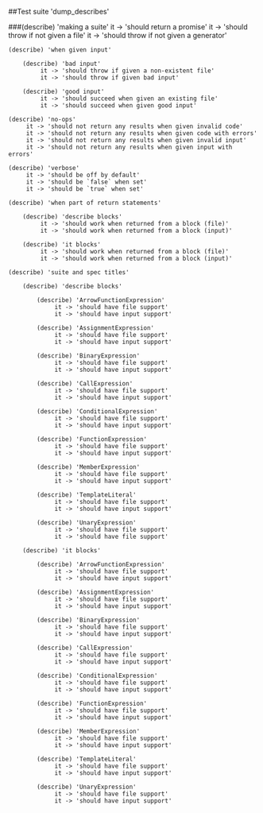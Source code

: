 ##Test suite 'dump_describes'

###(describe) 'making a suite'
	 it -> 'should return a promise'
	 it -> 'should throw if not given a file'
	 it -> 'should throw if not given a generator'

	(describe) 'when given input'

		(describe) 'bad input'
			 it -> 'should throw if given a non-existent file'
			 it -> 'should throw if given bad input'

		(describe) 'good input'
			 it -> 'should succeed when given an existing file'
			 it -> 'should succeed when given good input'

	(describe) 'no-ops'
		 it -> 'should not return any results when given invalid code'
		 it -> 'should not return any results when given code with errors'
		 it -> 'should not return any results when given invalid input'
		 it -> 'should not return any results when given input with errors'

	(describe) 'verbose'
		 it -> 'should be off by default'
		 it -> 'should be `false` when set'
		 it -> 'should be `true` when set'

	(describe) 'when part of return statements'

		(describe) 'describe blocks'
			 it -> 'should work when returned from a block (file)'
			 it -> 'should work when returned from a block (input)'

		(describe) 'it blocks'
			 it -> 'should work when returned from a block (file)'
			 it -> 'should work when returned from a block (input)'

	(describe) 'suite and spec titles'

		(describe) 'describe blocks'

			(describe) 'ArrowFunctionExpression'
				 it -> 'should have file support'
				 it -> 'should have input support'

			(describe) 'AssignmentExpression'
				 it -> 'should have file support'
				 it -> 'should have input support'

			(describe) 'BinaryExpression'
				 it -> 'should have file support'
				 it -> 'should have input support'

			(describe) 'CallExpression'
				 it -> 'should have file support'
				 it -> 'should have input support'

			(describe) 'ConditionalExpression'
				 it -> 'should have file support'
				 it -> 'should have input support'

			(describe) 'FunctionExpression'
				 it -> 'should have file support'
				 it -> 'should have input support'

			(describe) 'MemberExpression'
				 it -> 'should have file support'
				 it -> 'should have input support'

			(describe) 'TemplateLiteral'
				 it -> 'should have file support'
				 it -> 'should have input support'

			(describe) 'UnaryExpression'
				 it -> 'should have file support'
				 it -> 'should have file support'

		(describe) 'it blocks'

			(describe) 'ArrowFunctionExpression'
				 it -> 'should have file support'
				 it -> 'should have input support'

			(describe) 'AssignmentExpression'
				 it -> 'should have file support'
				 it -> 'should have input support'

			(describe) 'BinaryExpression'
				 it -> 'should have file support'
				 it -> 'should have input support'

			(describe) 'CallExpression'
				 it -> 'should have file support'
				 it -> 'should have input support'

			(describe) 'ConditionalExpression'
				 it -> 'should have file support'
				 it -> 'should have input support'

			(describe) 'FunctionExpression'
				 it -> 'should have file support'
				 it -> 'should have input support'

			(describe) 'MemberExpression'
				 it -> 'should have file support'
				 it -> 'should have input support'

			(describe) 'TemplateLiteral'
				 it -> 'should have file support'
				 it -> 'should have input support'

			(describe) 'UnaryExpression'
				 it -> 'should have file support'
				 it -> 'should have input support'